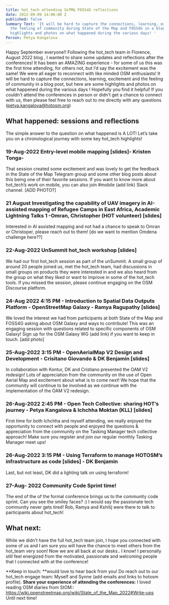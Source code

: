 ```yaml
---
title: hot_tech attending SoTM& FOSS4G reflections
date: 2022-09-09 14:08:00 Z
published: false
Summary Text: 'It will be hard to capture the connections, learning, excitement and
  the feeling of community during State of the Map and FOSS4G in a blog: read some
  highlights and photos on what happened during the various days! '
Person: Petya Kangalova
---
```


Happy September everyone!! Following the hot_tech team in Florence, August 2022 blog , I wanted to share some updates and reflections after the conferences! It has been an AMAZING experience - for some of us this was the first time attending, for others not, but I’d say the excitement was the same! We were all eager to reconnect with like minded OSM enthusiasts!
It will be hard to capture the connections, learning, excitement and the feeling of community in a blog post, but here are some highlights and photos on what happened during the various days ! Hopefully you find it helpful!  If you couldn’t attend the conferences in person or didn’t get a chance to connect with us, then please feel free to reach out to me directly with any questions (petya.kangalova@hotosm.org)

## What happened: sessions and reflections

The simple answer to the question on what happened  is A LOT! Let’s take you on a chronological journey with some key hot_tech highlights!

### 19-Aug-2022 Entry-level mobile mapping \[slides\]- Kristen Tonga-
That session created some excitement and was lovely to get the feedback in the State of the Map Telegram group and some other blog posts about this being one of their favorite sessions. If you want to know more about hot_tech’s work on mobile, you can also join #mobile (add link) Slack channel.
\[ADD PHOTO?\]

### 21 August Investigating the capability of UAV imagery in AI-assisted mapping of Refugee Camps in East Africa, Academic Lightning Talks 1 -Omran, Christopher (HOT volunteer) \[slides\]

Interested in AI assisted mapping and not had a chance to speak to Omran or Christoper, please reach out to them! \[do we want to mention Omdena challenge here??\]

### 22-Aug-2022 UnSummit hot_tech workshop \[slides\]
We had our first hot_tech session as part of the unSummit. A small group of around 20 people joined us, met the hot_tech team, had discussions in small groups on products they were interested in and we also heard from the group on what they liked or want to improve in some of the hot_tech tools.  If you missed the session, please continue engaging on the OSM Discourse platform.

### 24-Aug 2022 4:15 PM - Introduction to Spatial Data Outputs Platform - OpenStreetMap Galaxy - Ramya Ragupathy \[slides\]
We loved the interest we had from participants at both State of the Map and FOSS4G asking about OSM Galaxy and ways to contribute! This was an engaging session with questions related to specific components of OSM Galaxy! Sign up for the OSM Galaxy WG (add link) if you want to keep in touch.
\[add photo\]

### 25-Aug-2022 3:15 PM - OpenAerialMap V2 Design and Development - Crisitano Giovando & DK Benjamin \[slides\]
In collaboration with Kontur, DK and Cristiano presented the OAM V2 redesign! Lots of appreciation from the community on the use of Open Aerial Map and excitement about what is to come next! We hope that the community will continue to be involved as we continue with the implementation of the OAM V2 redesign.

### 26-Aug-2022 2:45 PM - Open Tech Collective: sharing HOT’s journey - Petya Kangalova & Ichchha Moktan (KLL) \[slides\]
First time for both Ichchha and myself attending, we really enjoyed the opportunity to connect with people and enjoyed the questions & appreciation from the community on the Tasking Manager tech collective approach! Make sure you register and join our regular monthly Tasking Manager meet ups!

### 26-Aug-2022 3:15 PM - Using Terraform to manage HOTOSM’s infrastructure as code \[slides\] - DK Benjamin
Last, but not least, DK did a lighting talk on using terraform!

### 27-Aug- 2022  Community Code Sprint time!
The end of the of the formal conference brings us to the community code sprint. Can you see the smiley faces? :) I would say the passionate tech community never gets tired! Rob, Ramya and Kshitij were there to talk to participants about hot_tech!

## What next:
While we didn’t have the full hot_tech team join, I hope you connected with some of us and I am sure you will have the chance to meet others from the hot_team very soon! Now we are all back at our desks.. I know! I personally still feel energized from the motivated, passionate and welcoming people that I connected with at the conference!

**Keep in touch: **would love to hear back from you! Do reach out to our hot_tech engage team: Myself and Synne (add emails and links to hotosm profile).
**Share your experience of attending the conferences:** I loved reading OSM diaries from StOM:: https://wiki.openstreetmap.org/wiki/State_of_the_Map_2022#Write-ups
Until next time!
